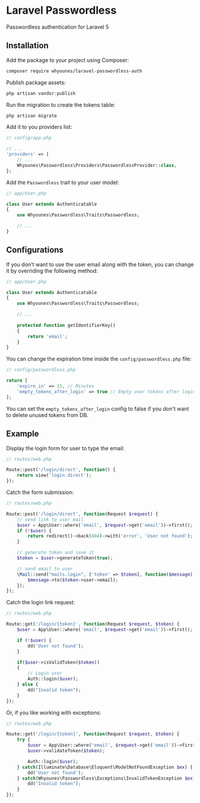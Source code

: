 # Laravel Passwordless

Passwordless authentication for Laravel 5

## Installation

Add the package to your project using Composer:

```bash
composer require whyounes/laravel-passwordless-auth
```

Publish package assets:

```php
php artisan vandor:publish
```

Run the migration to create the tokens table:

```php
php artisan migrate
```

Add it to you providers list:

```php
// config/app.php

// ...
'providers' => [
    // ...
    Whyounes\Passwordless\Providers\PasswordlessProvider::class,
};
```

Add the `Passwordless` trait to your user model:

```php
// app/User.php

class User extends Authenticatable
{
    use Whyounes\Passwordless\Traits\Passwordless;

    // ...
}
```

## Configurations

If you don't want to use the user email along with the token, you can change it by overriding the following method:

```php
// app/User.php

class User extends Authenticatable
{
    use Whyounes\Passwordless\Traits\Passwordless;

    // ...
    
    protected function getIdentifierKey()
    {
        return 'email';
    }
}
```

You can change the expiration time inside the `config/passwordless.php` file:

```php
// config/passwordless.php

return [
    'expire_in' => 15, // Minutes
    'empty_tokens_after_login' => true // Empty user tokens after login
];
```

You can set the `empty_tokens_after_login` config to false if you don't want to delete unused tokens from DB.

## Example

Display the login form for user to type the email:

```php
// routes/web.php

Route::post('/login/direct', function() {
    return view('login.direct');
});
```

Catch the form submission:

```php
// routes/web.php

Route::post('/login/direct', function(Request $request) {
    // send link to user mail
    $user = App\User::where('email', $request->get('email'))->first();
    if (!$user) {
        return redirect()->back(404)->with('error', 'User not found');
    }

    // generate token and save it
    $token = $user->generateToken(true);

    // send email to user
    \Mail::send("mails.login", ['token' => $token], function($message) use($token) {
        $message->to($token->user->email);
    });
});
```

Catch the login link request:

```php
// routes/web.php

Route::get('/login/{token}', function(Request $request, $token) {
    $user = App\User::where('email', $request->get('email'))->first();

    if (!$user) {
        dd('User not found');
    }

    if($user->isValidToken($token))
    {
        // Login user
        Auth::login($user);
    } else {
        dd("Invalid token");
    }
});
```

Or, if you like working with exceptions:

```php
// routes/web.php

Route::get('/login/{token}', function(Request $request, $token) {
    try {
        $user = App\User::where('email', $request->get('email'))->firstOrFail();
        $user->validateToken($token);

        Auth::login($user);
    } catch(Illuminate\Database\Eloquent\ModelNotFoundException $ex) {
        dd('User not found');
    } catch(Whyounes\Passwordless\Exceptions\InvalidTokenException $ex) {
        dd("Invalid token");
    }
});
```
